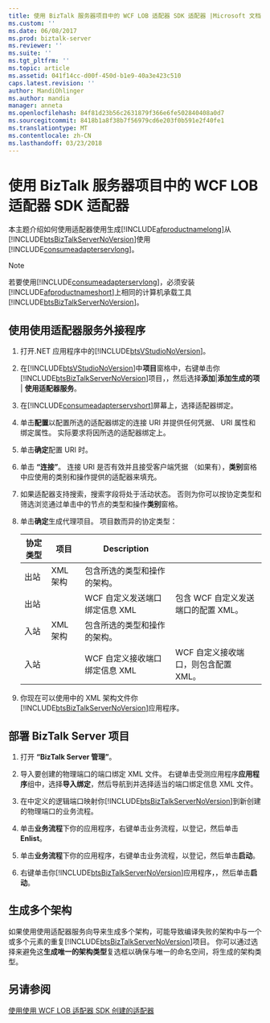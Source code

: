 ```yaml
---
title: 使用 BizTalk 服务器项目中的 WCF LOB 适配器 SDK 适配器 |Microsoft 文档
ms.custom: ''
ms.date: 06/08/2017
ms.prod: biztalk-server
ms.reviewer: ''
ms.suite: ''
ms.tgt_pltfrm: ''
ms.topic: article
ms.assetid: 041f14cc-d00f-450d-b1e9-40a3e423c510
caps.latest.revision: ''
author: MandiOhlinger
ms.author: mandia
manager: anneta
ms.openlocfilehash: 84f81d23b56c2631879f366e6fe502840408a0d7
ms.sourcegitcommit: 8418b1a8f38b7f56979cd6e203f0b591e2f40fe1
ms.translationtype: MT
ms.contentlocale: zh-CN
ms.lasthandoff: 03/23/2018
---
```

# <a name="consume-a-wcf-lob-adapter-sdk-adapter-in-a-biztalk-server-project"></a>使用 BizTalk 服务器项目中的 WCF LOB 适配器 SDK 适配器
本主题介绍如何使用适配器使用生成[!INCLUDE[afproductnamelong](../../includes/afproductnamelong-md.md)]从[!INCLUDE[btsBizTalkServerNoVersion](../../includes/btsbiztalkservernoversion-md.md)]使用[!INCLUDE[consumeadapterservlong](../../includes/consumeadapterservlong-md.md)]。  
  
> [!NOTE]
>  若要使用[!INCLUDE[consumeadapterservlong](../../includes/consumeadapterservlong-md.md)]，必须安装[!INCLUDE[afproductnameshort](../../includes/afproductnameshort-md.md)]上相同的计算机承载工具[!INCLUDE[btsBizTalkServerNoVersion](../../includes/btsbiztalkservernoversion-md.md)]。  
  
 
## <a name="use-the-consume-adapter-service-add-in"></a>使用使用适配器服务外接程序  
 
  
1.  打开.NET 应用程序中的[!INCLUDE[btsVStudioNoVersion](../../includes/btsvstudionoversion-md.md)]。  
  
2.  在[!INCLUDE[btsVStudioNoVersion](../../includes/btsvstudionoversion-md.md)]中**项目**窗格中，右键单击你[!INCLUDE[btsBizTalkServerNoVersion](../../includes/btsbiztalkservernoversion-md.md)]项目，，然后选择**添加**&#124;**添加生成的项** &#124; **使用适配器服务**。  
  
3.  在[!INCLUDE[consumeadapterservshort](../../includes/consumeadapterservshort-md.md)]屏幕上，选择适配器绑定。  
  
4.  单击**配置**以配置所选的适配器绑定的连接 URI 并提供任何凭据、 URI 属性和绑定属性。 实际要求将因所选的适配器绑定上。  
  
5.  单击**确定**配置 URI 时。  
  
6.  单击 **“连接”**。 连接 URI 是否有效并且接受客户端凭据 （如果有），**类别**窗格中应使用的类别和操作提供的适配器来填充。  
  
7.  如果适配器支持搜索，搜索字段将处于活动状态。 否则为你可以按协定类型和筛选浏览通过单击中的节点的类型和操作**类别**窗格。  
  
8.  单击**确定**生成代理项目。 项目数而异的协定类型：  
  
    |协定类型|项目|Description||  
    |-------------------|--------------|-----------------|-|  
    |出站|XML 架构|包含所选的类型和操作的架构。||  
    |出站||WCF 自定义发送端口绑定信息 XML|包含 WCF 自定义发送端口的配置 XML。|  
    |入站|XML 架构|包含所选的类型和操作的架构。||  
    |入站||WCF 自定义接收端口绑定信息 XML|WCF 自定义接收端口，则包含配置 XML。|  
  
9. 你现在可以使用中的 XML 架构文件你[!INCLUDE[btsBizTalkServerNoVersion](../../includes/btsbiztalkservernoversion-md.md)]应用程序。  
  
## <a name="deploy-the-biztalk-server-project"></a>部署 BizTalk Server 项目  
  
1.  打开 **“BizTalk Server 管理”**。  
  
2.  导入要创建的物理端口的端口绑定 XML 文件。 右键单击受测应用程序**应用程序**组中，选择**导入绑定**，然后导航到并选择适当的端口绑定信息 XML 文件。  
  
3.  在中定义的逻辑端口映射你[!INCLUDE[btsBizTalkServerNoVersion](../../includes/btsbiztalkservernoversion-md.md)]到新创建的物理端口的业务流程。  
  
4.  单击**业务流程**下你的应用程序，右键单击业务流程，以登记，然后单击**Enlist**。  
  
5.  单击**业务流程**下你的应用程序，右键单击业务流程，以登记，然后单击**启动**。  
  
6.  右键单击你[!INCLUDE[btsBizTalkServerNoVersion](../../includes/btsbiztalkservernoversion-md.md)]应用程序，，然后单击**启动**。  
  
## <a name="generate-multiple-schemas"></a>生成多个架构  
 如果使用使用适配器服务向导来生成多个架构，可能导致编译失败的架构中与一个或多个元素的重复[!INCLUDE[btsBizTalkServerNoVersion](../../includes/btsbiztalkservernoversion-md.md)]项目。 你可以通过选择来避免这**生成唯一的架构类型**复选框以确保与唯一的命名空间，将生成的架构类型。  
  
## <a name="see-also"></a>另请参阅  
 [使用使用 WCF LOB 适配器 SDK 创建的适配器](../../adapters-and-accelerators/wcf-lob-adapter-sdk/consume-an-adapter-created-using-the-wcf-lob-adapter-sdk.md)